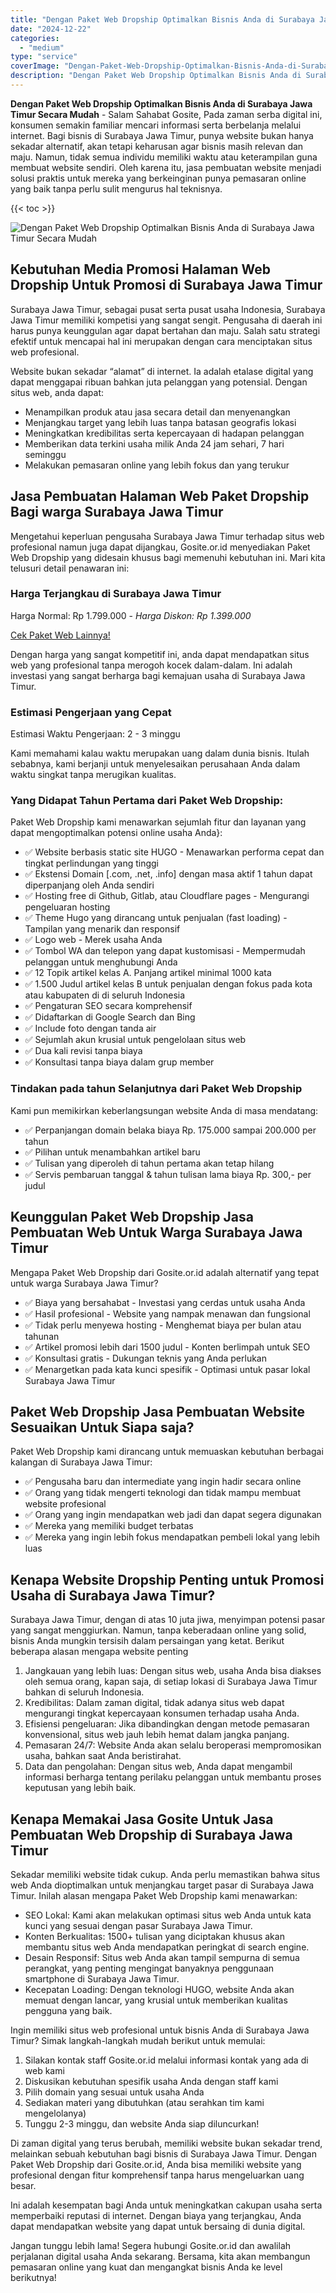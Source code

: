```yaml
---
title: "Dengan Paket Web Dropship Optimalkan Bisnis Anda di Surabaya Jawa Timur Secara Mudah"
date: "2024-12-22"
categories: 
  - "medium"
type: "service"
coverImage: "Dengan-Paket-Web-Dropship-Optimalkan-Bisnis-Anda-di-Surabaya-Jawa-Timur-Secara-Mudah.png"
description: "Dengan Paket Web Dropship Optimalkan Bisnis Anda di Surabaya Jawa Timur Secara Mudah. Jangan tunggu lebih lama! Segera hubungi Gosite.or.id dan awalilah perj..."
---
```


**Dengan Paket Web Dropship Optimalkan Bisnis Anda di Surabaya Jawa Timur Secara Mudah** - Salam Sahabat Gosite, Pada zaman serba digital ini, konsumen semakin familiar mencari informasi serta berbelanja melalui internet. Bagi bisnis di Surabaya Jawa Timur, punya website bukan hanya sekadar alternatif, akan tetapi keharusan agar bisnis masih relevan dan maju. Namun, tidak semua individu memiliki waktu atau keterampilan guna membuat website sendiri. Oleh karena itu, jasa pembuatan website menjadi solusi praktis untuk mereka yang berkeinginan punya pemasaran online yang baik tanpa perlu sulit mengurus hal teknisnya.

{{< toc >}}

![Dengan Paket Web Dropship Optimalkan Bisnis Anda di Surabaya Jawa Timur Secara Mudah](/images/medium/Dengan-Paket-Web-Dropship-Optimalkan-Bisnis-Anda-di-Surabaya-Jawa-Timur-Secara-Mudah.png)

## Kebutuhan Media Promosi Halaman Web Dropship Untuk Promosi di Surabaya Jawa Timur

Surabaya Jawa Timur, sebagai pusat serta pusat usaha Indonesia, Surabaya Jawa Timur memiliki kompetisi yang sangat sengit. Pengusaha di daerah ini harus punya keunggulan agar dapat bertahan dan maju. Salah satu strategi efektif untuk mencapai hal ini merupakan dengan cara menciptakan situs web profesional.

Website bukan sekadar “alamat” di internet. Ia adalah etalase digital yang dapat menggapai ribuan bahkan juta pelanggan yang potensial. Dengan situs web, anda dapat:

- Menampilkan produk atau jasa secara detail dan menyenangkan
- Menjangkau target yang lebih luas tanpa batasan geografis lokasi
- Meningkatkan kredibilitas serta kepercayaan di hadapan pelanggan
- Memberikan data terkini usaha milik Anda 24 jam sehari, 7 hari seminggu
- Melakukan pemasaran online yang lebih fokus dan yang terukur

## Jasa Pembuatan Halaman Web Paket Dropship Bagi warga Surabaya Jawa Timur

Mengetahui keperluan pengusaha Surabaya Jawa Timur terhadap situs web profesional namun juga dapat dijangkau, Gosite.or.id menyediakan Paket Web Dropship yang didesain khusus bagi memenuhi kebutuhan ini. Mari kita telusuri detail penawaran ini:

### Harga Terjangkau di Surabaya Jawa Timur

<a class="cta-button">Harga Normal: Rp 1.799.000 - <em>Harga Diskon: Rp 1.399.000</em></a>

<a href="/jasa-web/" class="cta-button">Cek Paket Web Lainnya!</a>

Dengan harga yang sangat kompetitif ini, anda dapat mendapatkan situs web yang profesional tanpa merogoh kocek dalam-dalam. Ini adalah investasi yang sangat berharga bagi kemajuan usaha di Surabaya Jawa Timur.

### Estimasi Pengerjaan yang Cepat

Estimasi Waktu Pengerjaan: 2 - 3 minggu

Kami memahami kalau waktu merupakan uang dalam dunia bisnis. Itulah sebabnya, kami berjanji untuk menyelesaikan perusahaan Anda dalam waktu singkat tanpa merugikan kualitas.

### Yang Didapat Tahun Pertama dari Paket Web Dropship:

Paket Web Dropship kami menawarkan sejumlah fitur dan layanan yang dapat mengoptimalkan potensi online usaha Anda}:

- ✅ Website berbasis static site HUGO - Menawarkan performa cepat dan tingkat perlindungan yang tinggi
- ✅ Ekstensi Domain \[.com, .net, .info\] dengan masa aktif 1 tahun dapat diperpanjang oleh Anda sendiri
- ✅ Hosting free di Github, Gitlab, atau Cloudflare pages - Mengurangi pengeluaran hosting
- ✅ Theme Hugo yang dirancang untuk penjualan (fast loading) - Tampilan yang menarik dan responsif
- ✅ Logo web - Merek usaha Anda
- ✅ Tombol WA dan telepon yang dapat kustomisasi - Mempermudah pelanggan untuk menghubungi Anda
- ✅ 12 Topik artikel kelas A. Panjang artikel minimal 1000 kata
- ✅ 1.500 Judul artikel kelas B untuk penjualan dengan fokus pada kota atau kabupaten di di seluruh Indonesia
- ✅ Pengaturan SEO secara komprehensif
- ✅ Didaftarkan di Google Search dan Bing
- ✅ Include foto dengan tanda air
- ✅ Sejumlah akun krusial untuk pengelolaan situs web
- ✅ Dua kali revisi tanpa biaya
- ✅ Konsultasi tanpa biaya dalam grup member

### Tindakan pada tahun Selanjutnya dari Paket Web Dropship

Kami pun memikirkan keberlangsungan website Anda di masa mendatang:

- ✅ Perpanjangan domain belaka biaya Rp. 175.000 sampai 200.000 per tahun
- ✅ Pilihan untuk menambahkan artikel baru
- ✅ Tulisan yang diperoleh di tahun pertama akan tetap hilang
- ✅ Servis pembaruan tanggal & tahun tulisan lama biaya Rp. 300,- per judul

## Keunggulan Paket Web Dropship Jasa Pembuatan Web Untuk Warga Surabaya Jawa Timur

Mengapa Paket Web Dropship dari Gosite.or.id adalah alternatif yang tepat untuk warga Surabaya Jawa Timur?

- ✅ Biaya yang bersahabat - Investasi yang cerdas untuk usaha Anda
- ✅ Hasil profesional - Website yang nampak menawan dan fungsional
- ✅ Tidak perlu menyewa hosting - Menghemat biaya per bulan atau tahunan
- ✅ Artikel promosi lebih dari 1500 judul - Konten berlimpah untuk SEO
- ✅ Konsultasi gratis - Dukungan teknis yang Anda perlukan
- ✅ Menargetkan pada kata kunci spesifik - Optimasi untuk pasar lokal Surabaya Jawa Timur

## Paket Web Dropship Jasa Pembuatan Website Sesuaikan Untuk Siapa saja?

Paket Web Dropship kami dirancang untuk memuaskan kebutuhan berbagai kalangan di Surabaya Jawa Timur:

- ✅ Pengusaha baru dan intermediate yang ingin hadir secara online
- ✅ Orang yang tidak mengerti teknologi dan tidak mampu membuat website profesional
- ✅ Orang yang ingin mendapatkan web jadi dan dapat segera digunakan
- ✅ Mereka yang memiliki budget terbatas
- ✅ Mereka yang ingin lebih fokus mendapatkan pembeli lokal yang lebih luas

## Kenapa Website Dropship Penting untuk Promosi Usaha di Surabaya Jawa Timur?

Surabaya Jawa Timur, dengan di atas 10 juta jiwa, menyimpan potensi pasar yang sangat menggiurkan. Namun, tanpa keberadaan online yang solid, bisnis Anda mungkin tersisih dalam persaingan yang ketat. Berikut beberapa alasan mengapa website penting

1. Jangkauan yang lebih luas: Dengan situs web, usaha Anda bisa diakses oleh semua orang, kapan saja, di setiap lokasi di Surabaya Jawa Timur bahkan di seluruh Indonesia.
2. Kredibilitas: Dalam zaman digital, tidak adanya situs web dapat mengurangi tingkat kepercayaan konsumen terhadap usaha Anda.
3. Efisiensi pengeluaran: Jika dibandingkan dengan metode pemasaran konvensional, situs web jauh lebih hemat dalam jangka panjang.
4. Pemasaran 24/7: Website Anda akan selalu beroperasi mempromosikan usaha, bahkan saat Anda beristirahat.
5. Data dan pengolahan: Dengan situs web, Anda dapat mengambil informasi berharga tentang perilaku pelanggan untuk membantu proses keputusan yang lebih baik.

## Kenapa Memakai Jasa Gosite Untuk Jasa Pembuatan Web Dropship di Surabaya Jawa Timur

Sekadar memiliki website tidak cukup. Anda perlu memastikan bahwa situs web Anda dioptimalkan untuk menjangkau target pasar di Surabaya Jawa Timur. Inilah alasan mengapa Paket Web Dropship kami menawarkan:

- SEO Lokal: Kami akan melakukan optimasi situs web Anda untuk kata kunci yang sesuai dengan pasar Surabaya Jawa Timur.
- Konten Berkualitas: 1500+ tulisan yang diciptakan khusus akan membantu situs web Anda mendapatkan peringkat di search engine.
- Desain Responsif: Situs web Anda akan tampil sempurna di semua perangkat, yang penting mengingat banyaknya penggunaan smartphone di Surabaya Jawa Timur.
- Kecepatan Loading: Dengan teknologi HUGO, website Anda akan memuat dengan lancar, yang krusial untuk memberikan kualitas pengguna yang baik.

Ingin memiliki situs web profesional untuk bisnis Anda di Surabaya Jawa Timur? Simak langkah-langkah mudah berikut untuk memulai:

1. Silakan kontak staff Gosite.or.id melalui informasi kontak yang ada di web kami
2. Diskusikan kebutuhan spesifik usaha Anda dengan staff kami
3. Pilih domain yang sesuai untuk usaha Anda
4. Sediakan materi yang dibutuhkan (atau serahkan tim kami mengelolanya)
5. Tunggu 2-3 minggu, dan website Anda siap diluncurkan!

Di zaman digital yang terus berubah, memiliki website bukan sekadar trend, melainkan sebuah kebutuhan bagi bisnis di Surabaya Jawa Timur. Dengan Paket Web Dropship dari Gosite.or.id, Anda bisa memiliki website yang profesional dengan fitur komprehensif tanpa harus mengeluarkan uang besar.

Ini adalah kesempatan bagi Anda untuk meningkatkan cakupan usaha serta memperbaiki reputasi di internet. Dengan biaya yang terjangkau, Anda dapat mendapatkan website yang dapat untuk bersaing di dunia digital.

Jangan tunggu lebih lama! Segera hubungi Gosite.or.id dan awalilah perjalanan digital usaha Anda sekarang. Bersama, kita akan membangun pemasaran online yang kuat dan mengangkat bisnis Anda ke level berikutnya!
